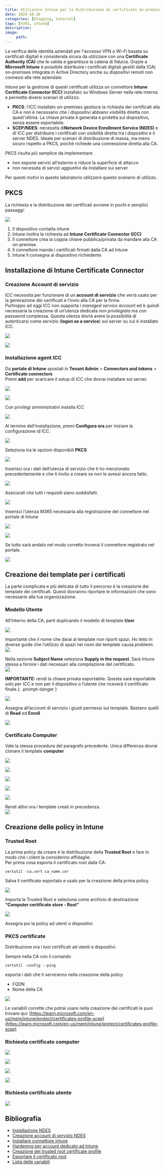 ```yaml
---
title: Utilizzare Intune per la distribuzione di certificati on-premise - La via PKCS
date: 2024-10-26
categories: [blogging, tutorial]
tags: [m365, intune]
description: 
image:
     path: 
---
```


La verifica delle identità aziendali per l'accesso VPN o Wi-Fi basata su certificati digitali è considerata sicura da utilizzare con una **Certificate Authority (CA)** che le valida e garantisce la catena di fiducia. Grazie a  **Microsoft Intune** è possibile distribuire i certificati digitali gestiti dalla (CA) on-premises integrata in Active Directory anche su dispositivi remoti non connessi alla rete aziendale. 

Intune per la gestione di questi certificati utilizza un connettore **Intune Certificate Connector (ICC)** installato su Windows Server nella rete interna e permette diversi scenari di utilizzo:

- **PKCS**: l'ICC installato on-premises gestisce la richiesta dei certificati alla CA e non è necessario che i dispositivi abbiano visibilità diretta con quest'ultima. La chiave privata è generata e protetta sul dispositivo, senza essere esportabile.  
- **SCEP/NDES**: necessità di**Network Device Enrollment Service (NDES)** e di ICC per distribuire i certificati con visibilità diretta tra i dispositivi e il server NDES. Ideale per scenari di distribuzione di massa, ma meno sicuro rispetto a PKCS, poiché richiede una connessione diretta alla CA.

PKCS risulta più semplice da implementare:
- non espone servizi all'esterno e riduce la superficie di attacco
- non necessita di servizi aggiuntivi da installare sui server

Per questi motivi in questo laboratorio utilizzerò questo scenario di utilizzo.

## PKCS
La richiesta e la distribuzione dei certificati avviene in pochi e semplici passaggi:

![](/assets/2024-10-26/image16.png)

1. Il dispositivo contatta intune   
2. Intune inoltra la richiesta ad **Intune Certificate Connector (ICC)**  
3. Il connettore crea la coppia chiave pubblica/privata da mandare alla CA on-premise.  
4. Il connettore manda i certificati firmati dalla CA ad Intune  
5. Intune li consegna al dispositivo richiedente

## Installazione di Intune Certificate Connector

### Creazione Account di servizio

ICC necessita per funzionare di un **account di servizio** che verrà usato per la generazione dei certificati e l’invio alla CA per la firma.   
Purtroppo ad oggi ICC non supporta i *managed service account* ed è quindi necessaria la creazione di un’utenza dedicata *non privilegiata* ma con password complessa. Questa utenza dovrà avere la possibilità di autenticarsi come servizio (**logon as a service**) sul server su cui è installato ICC.

![](/assets/2024-10-26/image21.png)

![](/assets/2024-10-26/image25.png)

### Installazione agent ICC

Da **portale di Intune** spostati in **Tenant Admin** > **Connectors and tokens** > **Certificate connectors**  
Premi **add** per scaricare il setup di ICC che dovrai installare sul server.  

![](/assets/2024-10-26/image11.png)

![](/assets/2024-10-26/image27.png)

Con privilegi amministrativi installa ICC

![](/assets/2024-10-26/image29.png)

Al termine dell’installazione, premi **Configura ora** per iniziare la configurazione id ICC.  

![](/assets/2024-10-26/image17.png)

Seleziona tra le opzioni disponibili **PKCS** 

![](/assets/2024-10-26/image24.png)

Inserisci ora i dati dell’utenza di servizio che ti ho menzionato precedentemente e che ti invito a creare se non lo avessi ancora fatto.  

![](/assets/2024-10-26/image15.png)

Assicurati che tutti i requisiti siano soddisfatti.  

![](/assets/2024-10-26/image9.png)

Inserisci l’utenza M365 necessaria alla registrazione del connettore nel portale di Intune  

![](/assets/2024-10-26/image5.png)

![](/assets/2024-10-26/image19.png)

Se tutto sarà andato nel modo corretto troverai il connettore registrato nel portale.

![](/assets/2024-10-26/image18.png)

## Creazione dei template per i certificati

La parte complicata e più delicata di tutto il percorso è la creazione dei template dei certificati. Questi dovranno riportare le informazioni che sono necessarie alla tua organizzazione.  

### Modello Utente

All’interno della CA, parti duplicando il modello di template **User**
  
![](/assets/2024-10-26/image14.png)

Importante che il nome che darai al template non riporti spazi. Ho letto in diverse guide che l’utilizzo di spazi nei nomi dei template causa problemi.  
![](/assets/2024-10-26/image6.png)

Nella sezione **Subject Name** seleziona **Supply in the request**. Sarà Intune stessa a fornire i dati necessari alla compilazione del certificato.  
![](/assets/2024-10-26/image20.png)

**IMPORTANTE:** rendi la chiave privata esportabile. Questa sarà esportabile solo per ICC e non per il dispositivo o l’utente che riceverà il certificato finale.{: .prompt-danger }

![](/assets/2024-10-26/image31.png)

Assegna all’account di servizio i giusti permessi sul template. Bastano quelli di **Read** ed **Enroll**  

![](/assets/2024-10-26/image7.png)

### Certificato Computer

Vale la stessa procedura del paragrafo precedente. Unica differenza dovrai clonare il template **computer**  

![](/assets/2024-10-26/image1.png)

![](/assets/2024-10-26/image2.png)

![](/assets/2024-10-26/image26.png)

![](/assets/2024-10-26/image22.png)
 
![](/assets/2024-10-26/image20.png)

Rendi attivi ora i template creati in precedenza.  
![](/assets/2024-10-26/image12.png)

## Creazione delle policy in Intune

### Trusted Root

La prima policy da creare è la distribuzione della **Trusted Root** e fare in modo che i client la considerino affidagile.  
Per prima cosa esporta il certificato root dalla CA: 

```prompt
certutil -ca.cert ca_name.cer
```

Salva il certificato esportato e usalo per la creazione della prima policy.  

![](/assets/2024-10-26/image30.png)

Importa la Trusted Root e seleziona come archivio di destinazione **“Computer certificate store \- Root”**  

![](/assets/2024-10-26/image3.png)  

Assegna poi la policy ad utenti o dispositivi.

### PKCS certificate

Distribuzione ora i tuoi certificati ad utenti e dispositivi.

Sempre nella CA con il comando   

```prompt
certutil -config --ping
```

esporta i dati che ti serviranno nella creazione della policy 
- FQDN  
- Nome della CA

![](/assets/2024-10-26/image28.png)

Le variabili corrette che potrai usare nella creazione dei certificati le puoi trovare qui: [https://learn.microsoft.com/en-us/mem/intune/protect/certificates-profile-scep](https://learn.microsoft.com/en-us/mem/intune/protect/certificates-profile-scep) 

### Richiesta certificato computer

![](/assets/2024-10-26/image8.png)

![](/assets/2024-10-26/image23.png)

![](/assets/2024-10-26/image4.png)

![](/assets/2024-10-26/image13.png)

### Richiesta certificato utente
  
![](/assets/2024-10-26/image10.png)

## Bibliografia

- [Installazione NDES](https://learn.microsoft.com/it-it/mem/intune/protect/certificates-scep-configure?WT.mc_id=Portal-Microsoft_Intune_DeviceSettings#set-up-ndes)  
- [Creazione account di servizio NDES](https://learn.microsoft.com/it-it/windows-server/identity/ad-cs/create-domain-user-account-ndes-service-account)  
- [Installare connettore intune](https://learn.microsoft.com/it-it/mem/intune/protect/certificate-connector-install)  
- [Hardening per account dedicato ad Intune](https://directaccess.richardhicks.com/2023/01/30/intune-certificate-connector-service-account-and-pkcs/)  
- [Creazione del trusted root certificate profile](https://learn.microsoft.com/en-us/mem/intune/protect/certificates-trusted-root)  
- [Esportare il certificato root](https://learn.microsoft.com/it-it/troubleshoot/windows-server/certificates-and-public-key-infrastructure-pki/export-root-certification-authority-certificate)  
- [Lista delle variabili](https://learn.microsoft.com/en-us/mem/intune/protect/certificates-profile-scep)